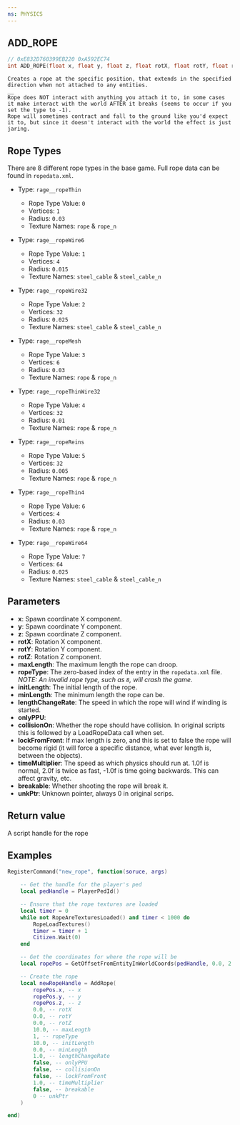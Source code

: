 ```yaml
---
ns: PHYSICS
---
```

## ADD_ROPE

```c
// 0xE832D760399EB220 0xA592EC74
int ADD_ROPE(float x, float y, float z, float rotX, float rotY, float rotZ, float maxLength, int ropeType, float initLength, float minLength, float lengthChangeRate, BOOL onlyPPU, BOOL collisionOn, BOOL lockFromFront, float timeMultiplier, BOOL breakable, Any* unkPtr);
```

```
Creates a rope at the specific position, that extends in the specified direction when not attached to any entities.  
__  
Rope does NOT interact with anything you attach it to, in some cases it make interact with the world AFTER it breaks (seems to occur if you set the type to -1).  
Rope will sometimes contract and fall to the ground like you'd expect it to, but since it doesn't interact with the world the effect is just jaring.  
```

## Rope Types
There are 8 different rope types in the base game. Full rope data can be found in `ropedata.xml`.
- Type: `rage__ropeThin`
    - Rope Type Value: `0`
    - Vertices: `1`
    - Radius: `0.03`
    - Texture Names: `rope` & `rope_n`

- Type: `rage__ropeWire6`
    - Rope Type Value: `1`
    - Vertices: `4`
    - Radius: `0.015`
    - Texture Names: `steel_cable` & `steel_cable_n`

- Type: `rage__ropeWire32`
    - Rope Type Value: `2`
    - Vertices: `32`
    - Radius: `0.025`
    - Texture Names: `steel_cable` & `steel_cable_n`

- Type: `rage__ropeMesh`
    - Rope Type Value: `3`
    - Vertices: `6`
    - Radius: `0.03`
    - Texture Names: `rope` & `rope_n`

- Type: `rage__ropeThinWire32`
    - Rope Type Value: `4`
    - Vertices: `32`
    - Radius: `0.01`
    - Texture Names: `rope` & `rope_n`

- Type: `rage__ropeReins`
    - Rope Type Value: `5`
    - Vertices: `32`
    - Radius: `0.005`
    - Texture Names: `rope` & `rope_n`

- Type: `rage__ropeThin4`
    - Rope Type Value: `6`
    - Vertices: `4`
    - Radius: `0.03`
    - Texture Names: `rope` & `rope_n`

- Type: `rage__ropeWire64`
    - Rope Type Value: `7`
    - Vertices: `64`
    - Radius: `0.025`
    - Texture Names: `steel_cable` & `steel_cable_n`

## Parameters
* **x**: Spawn coordinate X component.
* **y**: Spawn coordinate Y component.
* **z**: Spawn coordinate Z component.
* **rotX**: Rotation X component.
* **rotY**: Rotation Y component.
* **rotZ**: Rotation Z component.
* **maxLength**: The maximum length the rope can droop.
* **ropeType**: The zero-based index of the entry in the `ropedata.xml` file. *NOTE: An invalid rope type, such as `8`, will crash the game.*
* **initLength**: The initial length of the rope.
* **minLength**: The minimum length the rope can be.
* **lengthChangeRate**: The speed in which the rope will wind if winding is started.
* **onlyPPU**: 
* **collisionOn**: Whether the rope should have collision. In original scripts this is followed by a LoadRopeData call when set.
* **lockFromFront**: If max length is zero, and this is set to false the rope will become rigid (it will force a specific distance, what ever length is, between the objects).
* **timeMultiplier**: The speed as which physics should run at. 1.0f is normal, 2.0f is twice as fast, -1.0f is time going backwards. This can affect gravity, etc.
* **breakable**: Whether shooting the rope will break it.
* **unkPtr**: Unknown pointer, always 0 in original scrips.

## Return value
A script handle for the rope

## Examples
```lua
RegisterCommand("new_rope", function(soruce, args)

    -- Get the handle for the player's ped
    local pedHandle = PlayerPedId()

    -- Ensure that the rope textures are loaded
    local timer = 0
    while not RopeAreTexturesLoaded() and timer < 1000 do
        RopeLoadTextures()
        timer = timer + 1
        Citizen.Wait(0)
    end

    -- Get the coordinates for where the rope will be
    local ropePos = GetOffsetFromEntityInWorldCoords(pedHandle, 0.0, 2.0, 0.5)

    -- Create the rope
    local newRopeHandle = AddRope(
        ropePos.x, -- x
        ropePos.y, -- y
        ropePos.z, -- z
        0.0, -- rotX
        0.0, -- rotY
        0.0, -- rotZ
        10.0, -- maxLength
        1, -- ropeType
        10.0, -- initLength
        0.0, -- minLength
        1.0, -- lengthChangeRate
        false, -- onlyPPU
        false, -- collisionOn
        false, -- lockFromFront
        1.0, -- timeMultiplier
        false, -- breakable
        0 -- unkPtr
    )

end)
```